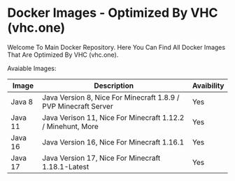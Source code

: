 # Docker Images - Optimized By VHC (vhc.one)

Welcome To Main Docker Repository. Here You Can Find All Docker Images That Are Optimized By VHC (vhc.one).

Avaiable Images:

| Image | Description | Avaibility |
| ------ | ----------- | ----------- |
| Java 8 | Java Version 8, Nice For Minecraft 1.8.9 / PVP Minecraft Server | Yes |
| Java 11 | Java Verison 11, Nice For Minecraft 1.12.2 / Minehunt, More | Yes |
| Java 16 | Java Version 16, Nice For Minecraft 1.16.1 | Yes |
| Java 17 | Java Version 17, Nice For Minecraft 1.18.1-Latest | Yes |